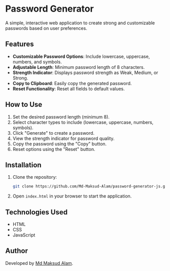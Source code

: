 # Password Generator

A simple, interactive web application to create strong and customizable passwords based on user preferences.

## Features

- **Customizable Password Options**: Include lowercase, uppercase, numbers, and symbols.
- **Adjustable Length**: Minimum password length of 8 characters.
- **Strength Indicator**: Displays password strength as Weak, Medium, or Strong.
- **Copy to Clipboard**: Easily copy the generated password.
- **Reset Functionality**: Reset all fields to default values.

## How to Use

1. Set the desired password length (minimum 8).
2. Select character types to include (lowercase, uppercase, numbers, symbols).
3. Click "Generate" to create a password.
4. View the strength indicator for password quality.
5. Copy the password using the "Copy" button.
6. Reset options using the "Reset" button.

## Installation

1. Clone the repository:
   ```bash
   git clone https://github.com/Md-Maksud-Alam/password-generator-js.git
   ```
2. Open `index.html` in your browser to start the application.

## Technologies Used

- HTML
- CSS
- JavaScript

## Author

Developed by [Md Maksud Alam](https://github.com/Md-Maksud-Alam).

